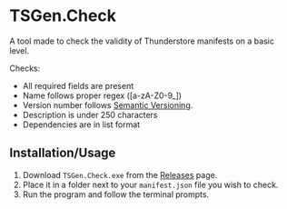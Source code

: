 # TSGen.Check

A tool made to check the validity of Thunderstore manifests on a basic level.

Checks:

- All required fields are present
- Name follows proper regex ([a-zA-Z0-9_])
- Version number follows [Semantic Versioning](https://semver.org).
- Description is under 250 characters
- Dependencies are in list format

## Installation/Usage

1. Download `TSGen.Check.exe` from the [Releases](https://github.com/nayr31/TSGen.Check/releases) page.
2. Place it in a folder next to your `manifest.json` file you wish to check.
3. Run the program and follow the terminal prompts.
